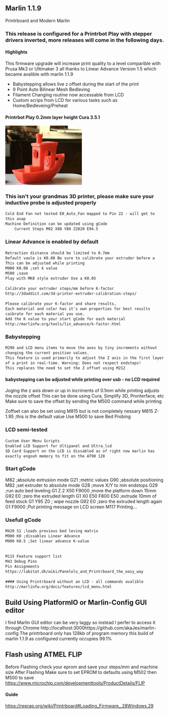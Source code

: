 ## Marlin 1.1.9
Printrboard and Modern Marlin

### This release is configured for a Printrbot Play with stepper drivers inverted, more releases will come in the following days.
#### Highlights
    
   This firmware upgrade will increase print quality to a level comparible with Prusa Mk3 or Ultimaker 3 
   all thanks to Linear Advance Version 1.5 which became avalible with marlin 1.1.9
* Babystepping allows live z offset during the start of the print
* 9 Point Auto Bilinear Mesh Bedleving
* Filament Changing routine now accessable from LCD
* Custom scrips from LCD for various tasks such as Home/Bedleveing/Preheat

#### Printrbot Play 0.2mm layer height Cura 3.5.1
![Benchy Play 0.2mm layer height](benchythumbnail.JPG)

    
### This isn't your grandmas 3D printer, please make sure your inductive probe is adjusted properly

    Cold End Fan not tested E0_Auto_Fan mapped to Pin 22 - will get to this asap
	Machine Definition can be updated using gCode
    	Current Steps M92 X80 Y80 Z2020 E94.5
	
### Linear Advance is enabled by default
    Retraction distance should be limited to 0.7mm
    Default vaule is K0.08 Be sure to calibrate your extruder before a
    This can be adjusted while printing
    M900 K0.08 ;set k value
    M500 ;save
    Play with MK8 style extruder Use a K0.05
 
    Calibrate your extruder steps/mm before K-factor
    http://3daddict.com/3d-printer-extruder-calibration-steps/
    
    Please calibrate your K-factor and share results, 
    Each material and color has it's own properties for best results caibrate for each material you use.
    Add the K value to your start gCode for each material
    http://marlinfw.org/tools/lin_advance/k-factor.html

### Babystepping
    M290 and LCD menu items to move the axes by tiny increments without changing the current position values. 
    This feature is used primarily to adjust the Z axis in the first layer of a print in real-time. Warning: Does not respect endstops!
    This replaces the need to set the Z offset using M212
    
#### babystepping can be adjusted while printing over usb - no LCD required
Joging the z axis down or up in incriments of 0.1mm while printing adjusts the nozzle offset
This can be done using Cura, Simplify 3D, Pronterface, etc 
Make sure to save the offset by sending the M500 command while printing

Zoffset can also be set using M815 but is not completely nessary
    M815 Z-1.95 ;this is the default value
    Use M500 to save Bed Probing


### LCD semi-tested 
    Custom User Menu Scripts
    Enabled LCD Support for Ultipanel and Ultra_lcd
    SD Card Support on the LCD is dissabled as of right now marlin has exactly engouh memory to fit on the AT90 128


### Start gCode

M82 ;absolute extrusion mode
G21 ;metric values
G90 ;absolute positioning
M82 ;set extruder to absolute mode
G28 ;move X/Y to min endstops
G29 ;run auto bed leveling
G1 Z.2 X50 F9000 ;move the platform down 15mm
G92 E0 ;zero the extruded length
G1 X0 E50 F800 E50 ;extrude 10mm of feed stock
G1 Y95 Z0 ; wipe nozzle
G92 E0 ;zero the extruded length again
G1 F9000
;Put printing message on LCD screen
M117 Printing...

### Usefull gCode
    M420 S1 ;loads previous bed leving matrix
    M900 K0 ;dissables Linear Advance
    M900 K0.5 ;Set linear advance K-value
    
    
    M115 Feature support list
    M43 Debug Pins
    Pin Assignments
    https://labitat.dk/wiki/Panelolu_and_Printrboard_the_easy_way
    
    #### Using Printrboard without an LCD - all commands avalible 
    http://marlinfw.org/docs/features/lcd_menu.html
   
   ## Build Using PlatformIO or Marlin-Config GUI editor
   I find Marlin GUI editor can be very laggy so instead I perfer to access it through Chrome http://localhost:3000https://github.com/akaJes/marlin-config
   The printrboard only has 128kb of program memory this build of marlin 1.1.9 as configured currently occupies 99.1%
   
   ## Flash using ATMEL FLIP
   Before Flashing check your eprom and save your steps/mm and machine size 
   After Flashing Make sure to set EPROM to defaults using M502 then M500 to save
   https://www.microchip.com/developmenttools/ProductDetails/FLIP
   
   #### Guide
   https://reprap.org/wiki/Printrboard#Loading_Firmware_.28Windows.29
